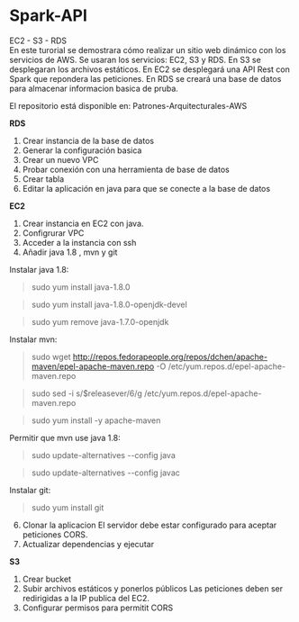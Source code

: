 # Spark-API
EC2 - S3 - RDS
<br>
En este turorial se demostrara cómo realizar un sitio web dinámico con los servicios de AWS. Se usaran los servicios: EC2, S3 y RDS. 
En S3 se desplegaran los archivos estáticos. 
En EC2 se desplegará una API Rest con Spark que repondera las peticiones. 
En RDS se creará una base de datos para almacenar informacion basica de pruba. 

El repositorio está disponible en: Patrones-Arquitecturales-AWS

**RDS**

1. Crear instancia de la base de datos 
2. Generar la configuración basica 
3. Crear un nuevo VPC 
4. Probar conexión con una herramienta de base de datos 
5. Crear tabla 
6. Editar la aplicación en java para que se conecte a la base de datos

**EC2**
1. Crear instancia en EC2 con java. 
2. Configrurar VPC 
4. Acceder a la instancia con ssh 
5. Añadir java 1.8 , mvn y git

Instalar java 1.8:

>sudo yum install java-1.8.0 

>sudo yum install java-1.8.0-openjdk-devel 

>sudo yum remove java-1.7.0-openjdk

Instalar mvn:

>sudo wget http://repos.fedorapeople.org/repos/dchen/apache-maven/epel-apache-maven.repo -O /etc/yum.repos.d/epel-apache-maven.repo 

>sudo sed -i s/\$releasever/6/g /etc/yum.repos.d/epel-apache-maven.repo 

>sudo yum install -y apache-maven

Permitir que mvn use java 1.8:

>sudo update-alternatives --config java 

>sudo update-alternatives --config javac

Instalar git:

>sudo yum install git

6. Clonar la aplicacion 
El servidor debe estar configurado para aceptar peticiones CORS. 
7. Actualizar dependencias y ejecutar


**S3**
1. Crear bucket 
2. Subir archivos estáticos y ponerlos públicos Las peticiones deben ser redirigidas a la IP publica del EC2. 
3. Configurar permisos para permitit CORS